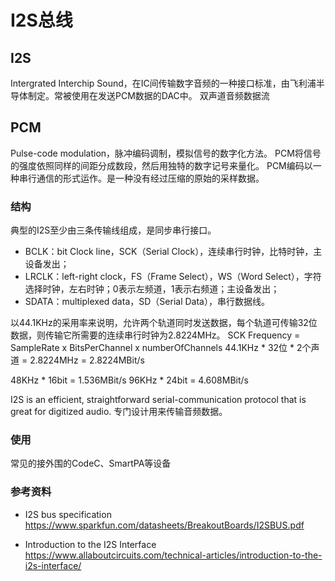 # I2S总线

## I2S
Intergrated Interchip Sound，在IC间传输数字音频的一种接口标准，由飞利浦半导体制定。常被使用在发送PCM数据的DAC中。
双声道音频数据流


## PCM
Pulse-code modulation，脉冲编码调制，模拟信号的数字化方法。
PCM将信号的强度依照同样的间距分成数段，然后用独特的数字记号来量化。
PCM编码以一种串行通信的形式运作。是一种没有经过压缩的原始的采样数据。


### 结构

典型的I2S至少由三条传输线组成，是同步串行接口。
+ BCLK：bit Clock line，SCK（Serial Clock），连续串行时钟，比特时钟，主设备发出；
+ LRCLK：left-right clock，FS（Frame Select），WS（Word Select），字符选择时钟，左右时钟；0表示左频道，1表示右频道；主设备发出；
+ SDATA：multiplexed data，SD（Serial Data），串行数据线。


以44.1KHz的采用率来说明，允许两个轨道同时发送数据，每个轨道可传输32位数据，则传输它所需要的连续串行时钟为2.8224MHz。
SCK Frequency = SampleRate x BitsPerChannel x numberOfChannels
44.1KHz * 32位 * 2个声道 = 2.8224MHz = 2.8224MBit/s

48KHz * 16bit = 1.536MBit/s
96KHz * 24bit = 4.608MBit/s

I2S is an efficient, straightforward serial-communication protocol that is great for digitized audio. 
专门设计用来传输音频数据。


### 使用
常见的接外围的CodeC、SmartPA等设备


### 参考资料
- I2S bus specification
https://www.sparkfun.com/datasheets/BreakoutBoards/I2SBUS.pdf

- Introduction to the I2S Interface
https://www.allaboutcircuits.com/technical-articles/introduction-to-the-i2s-interface/
